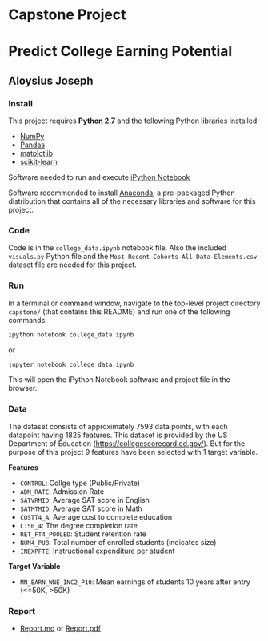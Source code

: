 # Capstone Project
# Predict College Earning Potential
## Aloysius Joseph

### Install

This project requires **Python 2.7** and the following Python libraries installed:

- [NumPy](http://www.numpy.org/)
- [Pandas](http://pandas.pydata.org)
- [matplotlib](http://matplotlib.org/)
- [scikit-learn](http://scikit-learn.org/stable/)

Software needed to run and execute [iPython Notebook](http://ipython.org/notebook.html)

Software recommended to install [Anaconda](https://www.continuum.io/downloads), a pre-packaged Python distribution that contains all of the necessary libraries and software for this project. 

### Code

Code is in the `college_data.ipynb` notebook file. Also the included `visuals.py` Python file and the `Most-Recent-Cohorts-All-Data-Elements.csv` dataset file are needed for this project. 

### Run

In a terminal or command window, navigate to the top-level project directory `capstone/` (that contains this README) and run one of the following commands:

```bash
ipython notebook college_data.ipynb
```  
or
```bash
jupyter notebook college_data.ipynb
```

This will open the iPython Notebook software and project file in the browser.

### Data

The dataset consists of approximately 7593 data points, with each datapoint having 1825 features. This dataset is provided by the US Department of Education (https://collegescorecard.ed.gov/). But for the purpose of this project 9 features have been selected with 1 target variable.

**Features**
- `CONTROL`: Collge type (Public/Private)
- `ADM_RATE`: Admission Rate
- `SATVRMID`: Average SAT score in English
- `SATMTMID`: Average SAT score in Math
- `COSTT4_A`: Average cost to complete education
- `C150_4`: The degree completion rate
- `RET_FT4_POOLED`: Student retention rate
- `NUM4_PUB`: Total number of enrolled students (indicates size)
- `INEXPFTE`: Instructional expenditure per student

**Target Variable**
- `MN_EARN_WNE_INC2_P10`: Mean earnings of students 10 years after entry (<=50K, >50K)

### Report
- [Report.md](report.md) or [Report.pdf](report.pdf)


